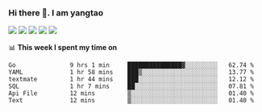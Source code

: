 ### Hi there 👋. I am yangtao 

<!-- **runtu666/runtu666** is a ✨ _special_ ✨ repository because its `README.md` (this file) appears on your GitHub profile. -->

![](https://github-profile-summary-cards.vercel.app/api/cards/profile-details?username=runtu666&theme=github)
![](https://github-profile-summary-cards.vercel.app/api/cards/repos-per-language?username=runtu666&theme=github)
![](https://github-profile-summary-cards.vercel.app/api/cards/most-commit-language?username=runtu666&theme=github)
![](https://github-profile-summary-cards.vercel.app/api/cards/stats?&username=runtu666&theme=github)
![](https://github-profile-summary-cards.vercel.app/api/cards/productive-time?username=runtu666&theme=github)

📊 **This week I spent my time on**
<!--START_SECTION:waka-->

```text
Go               9 hrs 1 min     ███████████████▓░░░░░░░░░   62.74 %
YAML             1 hr 58 mins    ███▒░░░░░░░░░░░░░░░░░░░░░   13.77 %
textmate         1 hr 44 mins    ███░░░░░░░░░░░░░░░░░░░░░░   12.12 %
SQL              1 hr 7 mins     ██░░░░░░░░░░░░░░░░░░░░░░░   07.81 %
Api File         12 mins         ▒░░░░░░░░░░░░░░░░░░░░░░░░   01.40 %
Text             12 mins         ▒░░░░░░░░░░░░░░░░░░░░░░░░   01.40 %
```

<!--END_SECTION:waka-->


[comment]: <> (Here are some ideas to get you started:)

[comment]: <> (- 🔭 I’m currently working on tal)

[comment]: <> (- 🌱 I’m currently learning devops)

[comment]: <> (- 👯 I’m looking to collaborate on ...)

[comment]: <> (- 🤔 I’m looking for help with ...)

[comment]: <> (- 💬 Ask me about ...)

[comment]: <> (- 📫 How to reach me: ...)

[comment]: <> (- 😄 Pronouns: ...)

[comment]: <> (- ⚡ Fun fact: ...)
